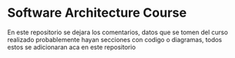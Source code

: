 # Software Architecture Course

En este repositorio se dejara los comentarios, datos que se tomen del curso realizado
probablemente hayan secciones con codigo o diagramas, todos estos se adicionaran aca en este repositorio


